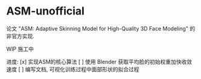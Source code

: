 # ASM-unofficial
论文 "ASM: Adaptive Skinning Model for High-Quality 3D Face Modeling" 的非官方实现.

WIP 施工中

进度:
[x] 实现ASM的核心算法
[ ] 使用 Blender 获取平均脸的初始权重加快收敛速度
[ ] 编写文档, 可视化训练过程中面部形状的拟合过程